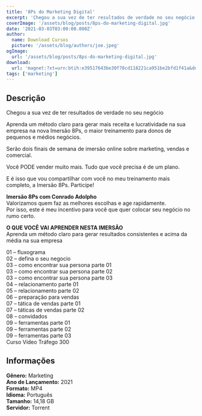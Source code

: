 ```yaml
---
title: '8Ps do Marketing Digital'
excerpt: 'Chegou a sua vez de ter resultados de verdade no seu negócio  Aprenda um método claro para gerar mais receita e lucratividade na sua empresa na nova Imersão 8Ps, o maior treinamento para donos de pequenos e médios negócios.  Serão dois finais de semana de imersão online sobre marketing,'
coverImage: '/assets/blog/posts/8ps-do-marketing-digital.jpg'
date: '2021-03-03T03:00:00.000Z'
author:
  name: Download Cursos
  picture: '/assets/blog/authors/joe.jpeg'
ogImage:
  url: '/assets/blog/posts/8ps-do-marketing-digital.jpg'
download:
  url: 'magnet:?xt=urn:btih:e39517643be30f78cd118221ca951be2bfd1f41a&dn=Curso%208Ps%20do%20Marketing%20Digital%202.1&tr=udp%3a%2f%2ftracker.openbittorrent.com%3a1337%2fannounce&tr=udp%3a%2f%2ftracker.opentrackr.org%3a1337%2fannounce'
tags: ['marketing']
---
```

<h2>Descrição</h2>
<p>Chegou a sua vez de ter resultados de verdade no seu negócio</p><p>Aprenda um método claro para gerar mais receita e lucratividade na sua empresa na nova Imersão 8Ps, o maior treinamento para donos de pequenos e médios negócios.</p><p>Serão dois finais de semana de imersão online sobre marketing, vendas e comercial.</p><p>Você PODE vender muito mais. Tudo que você precisa é de um plano.</p><p>E é isso que vou compartilhar com você no meu treinamento mais completo, a Imersão 8Ps. Participe!</p><p><strong>Imersão 8Ps com Conrado Adolpho</strong><br/> Valorizamos quem faz as melhores escolhas e age rapidamente.<br/> Por isso, este é meu incentivo para você que quer colocar seu negócio no rumo certo.</p><p><strong>O QUE VOCÊ VAI APRENDER NESTA IMERSÃO</strong><br/> Aprenda um método claro para gerar resultados consistentes e acima da média na sua empresa</p><p>01 – fluxograma<br/> 02 – defina o seu negocio<br/> 03 – como encontrar sua persona parte 01<br/> 03 – como encontrar sua persona parte 02<br/> 03 – como encontrar sua persona parte 03<br/> 04 – relacionamento parte 01<br/> 05 – relacionamento parte 02<br/> 06 – preparação para vendas<br/> 07 – tática de vendas parte 01<br/> 07 – táticas de vendas parte 02<br/> 08 – convidados<br/> 09 – ferramentas parte 01<br/> 09 – ferramentas parte 02<br/> 09 – ferramentas parte 03<br/> Curso Vídeo Tráfego 300</p><h2>Informações</h2><p><strong>Gênero:</strong> Marketing<br/> <strong>Ano de Lançamento:</strong> 2021<br/> <strong>Formato:</strong> MP4<br/> <strong>Idioma:</strong> Português<br/> <strong>Tamanho:</strong> 14,18 GB<br/> <strong>Servidor:</strong> Torrent</p>